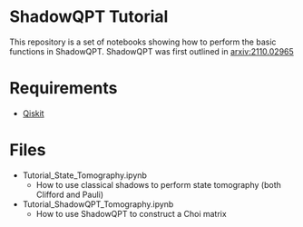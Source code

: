 # ShadowQPT Tutorial
This repository is a set of notebooks showing how to perform the basic functions in ShadowQPT. ShadowQPT was first outlined in [arxiv:2110.02965](https://arxiv.org/abs/2110.02965)

# Requirements
* [Qiskit](https://qiskit.org/)

# Files
* Tutorial_State_Tomography.ipynb 
  - How to use classical shadows to perform state tomography (both Clifford and Pauli)
* Tutorial_ShadowQPT_Tomography.ipynb 
  - How to use ShadowQPT to construct a Choi matrix 

